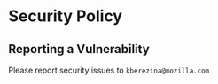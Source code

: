 # Security Policy

## Reporting a Vulnerability

Please report security issues to `kberezina@mozilla.com`